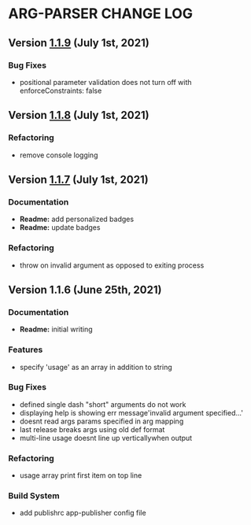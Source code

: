# ARG-PARSER CHANGE LOG

## Version [1.1.9](https://github.com/spmeesseman/arg-parser/compare/v1.1.8...v1.1.9) (July 1st, 2021)

### Bug Fixes

- positional parameter validation does not turn off with enforceConstraints: false

## Version [1.1.8](https://github.com/spmeesseman/arg-parser/compare/v1.1.7...v1.1.8) (July 1st, 2021)

### Refactoring

- remove console logging

## Version [1.1.7](https://github.com/spmeesseman/arg-parser/compare/v1.1.6...v1.1.7) (July 1st, 2021)

### Documentation

- **Readme:** add personalized badges
- **Readme:** update badges

### Refactoring

- throw on invalid argument as opposed to exiting process

## Version 1.1.6 (June 25th, 2021)

### Documentation

- **Readme:** initial writing

### Features

- specify 'usage' as an array in addition to string

### Bug Fixes

- defined single dash "short" arguments do not work
- displaying help is showing err message'invalid argument specified...'
- doesnt read args params specified in arg mapping
- last release breaks args using old def format
- multi-line usage doesnt line up verticallywhen output

### Refactoring

- usage array print first item on top line

### Build System

- add publishrc app-publisher config file
